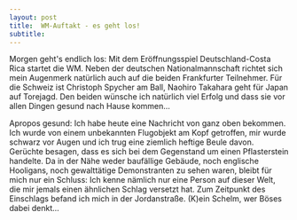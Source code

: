 ```yaml
---
layout: post
title:  WM-Auftakt - es geht los!
subtitle:  
---
```


Morgen geht's endlich los: Mit dem Eröffnungsspiel Deutschland-Costa Rica startet die WM. Neben der deutschen Nationalmannschaft richtet sich mein Augenmerk natürlich auch auf die beiden Frankfurter Teilnehmer. Für die Schweiz ist Christoph Spycher am Ball, Naohiro Takahara geht für Japan auf Torejagd. Den beiden wünsche ich natürlich viel Erfolg und dass sie vor allen Dingen gesund nach Hause kommen...

Apropos gesund: Ich habe heute eine Nachricht von ganz oben bekommen. Ich wurde von einem unbekannten Flugobjekt am Kopf getroffen, mir wurde schwarz vor Augen und ich trug eine ziemlich heftige Beule davon. Gerüchte besagen, dass es sich bei dem Gegenstand um einen Pflasterstein handelte. Da in der Nähe weder baufällige Gebäude, noch englische Hooligans, noch gewalttätige Demonstranten zu sehen waren, bleibt für mich nur ein Schluss: Ich kenne nämlich nur eine Person auf dieser Welt, die mir jemals einen ähnlichen Schlag versetzt hat. Zum Zeitpunkt des Einschlags befand ich mich in der Jordanstraße. (K)ein Schelm, wer Böses dabei denkt...
